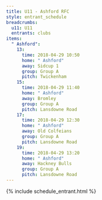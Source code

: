 ```yaml
---
title: U11 - Ashford RFC
style: entrant_schedule
breadcrumbs:
  u11: U11
  entrants: clubs
items:
  " Ashford":
    13:
      time: 2018-04-29 10:50
      home: " Ashford"
      away: Sidcup 1
      group: Group A
      pitch: Twickenham
    15:
      time: 2018-04-29 11:40
      home: " Ashford"
      away: Bromley
      group: Group A
      pitch: Lansdowne Road
    17:
      time: 2018-04-29 12:30
      home: " Ashford"
      away: Old Colfeians
      group: Group A
      pitch: Lansdowne Road
    19:
      time: 2018-04-29 13:20
      home: " Ashford"
      away: Hackney Bulls
      group: Group A
      pitch: Lansdowne Road
---
```


{% include schedule_entrant.html %}
